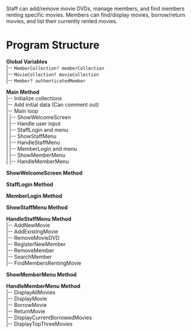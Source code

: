 Staff can add/remove movie DVDs, manage members, and find members renting specific movies. Members can find/display movies, borrow/return movies, and list their currently rented movies. 

# Program Structure

**Global Variables** <br>
|-- `MemberCollection? memberCollection` <br>
|-- `MovieCollection? movieCollection` <br>
|-- `Member? authenticatedMember` <br>

**Main Method** <br>
|-- Initialize collections <br>
|-- Add initial data (Can comment out) <br>
|-- Main loop <br>
|   |-- ShowWelcomeScreen <br>
|   |-- Handle user input <br>
|       |-- StaffLogin and menu <br>
|           |-- ShowStaffMenu <br>
|           |-- HandleStaffMenu <br>
|       |-- MemberLogin and menu <br>
|           |-- ShowMemberMenu <br>
|           |-- HandleMemberMenu <br>

**ShowWelcomeScreen Method** <br>

**StaffLogin Method** <br>

**MemberLogin Method** <br>

**ShowStaffMenu Method** <br>

**HandleStaffMenu Method** <br>
|-- AddNewMovie <br>
|-- AddExistingMovie <br>
|-- RemoveMovieDVD <br>
|-- RegisterNewMember <br>
|-- RemoveMember <br>
|-- SearchMember <br>
|-- FindMembersRentingMovie <br>

**ShowMemberMenu Method** <br>

**HandleMemberMenu Method** <br>
|-- DisplayAllMovies <br>
|-- DisplayMovie <br>
|-- BorrowMovie <br>
|-- ReturnMovie <br>
|-- DisplayCurrentBorrowedMovies <br>
|-- DisplayTopThreeMovies <br>

